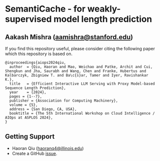 # SemantiCache - for weakly-supervised model length prediction 

## Aakash Mishra (aamishra@stanford.edu)


If you find this repository useful, please consider citing the following paper which this repository is based on. 

```
@inproceedings{aiops2024qiu,
  author  = {Qiu, Haoran and Mao, Weichao and Patke, Archit and Cui, Shengkun and Jha, Saurabh and Wang, Chen and Franke, Hubertus and Kalbarczyk, Zbigniew T. and Ba\c{s}ar, Tamer and Iyer, Ravishankar K.},
  title   = {Efficient Interactive LLM Serving with Proxy Model-based Sequence Length Prediction},
  year    = {2024},
  pages = {1--7},
  publisher = {Association for Computing Machinery},
  volume = {5},
  address = {San Diego, CA, USA},
  booktitle = {The 5th International Workshop on Cloud Intelligence / AIOps at ASPLOS 2024},
}
```

## Getting Support

- Haoran Qiu (haoranq4@illinois.edu)
- Create a GitHub [issue](https://github.com/James-QiuHaoran/LLM-serving-with-proxy-models/issues).

